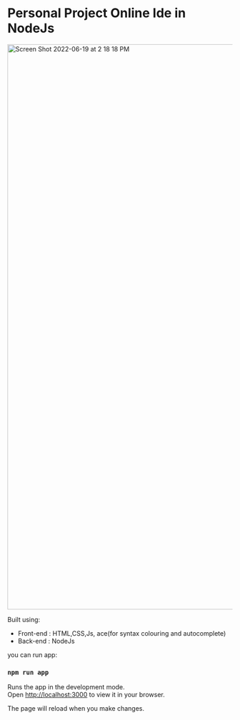 # Personal Project Online Ide in NodeJs

<img width="1266" alt="Screen Shot 2022-06-19 at 2 18 18 PM" src="https://github.com/abinashrasonowal/online_ide/blob/main/public/ui/images/2022-12-10%20at%2010.10.27.jpg">

Built using:

- Front-end : HTML,CSS,Js, ace(for syntax colouring and autocomplete)
- Back-end : NodeJs 

 you can run app:

### `npm run app`

Runs the app in the development mode.\
Open [http://localhost:3000](http://localhost:3000) to view it in your browser.

The page will reload when you make changes.
